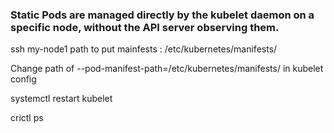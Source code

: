 ### Static Pods are managed directly by the kubelet daemon on a specific node, without the API server observing them.
ssh my-node1
path  to put mainfests : /etc/kubernetes/manifests/

Change path of --pod-manifest-path=/etc/kubernetes/manifests/ in kubelet config

systemctl restart kubelet

crictl ps